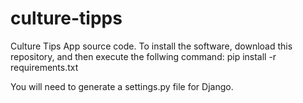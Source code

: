 # culture-tipps
Culture Tips App source code. To install the software, download this repository, and then execute the follwing command: pip install -r requirements.txt

You will need to generate a settings.py file for Django.
